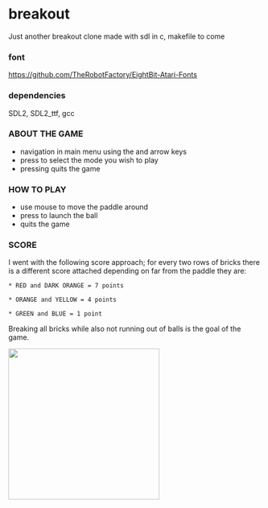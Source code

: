 # breakout
Just another breakout clone made with sdl in c, makefile to come

### font
https://github.com/TheRobotFactory/EightBit-Atari-Fonts

### dependencies
SDL2, SDL2_ttf, gcc

### ABOUT THE GAME
 * navigation in main menu using the <UP> and <DOWN> arrow keys
 * press <space> to select the mode you wish to play
 * pressing <ESC> quits the game

### HOW TO PLAY
 * use mouse to move the paddle around
 * press <space> to launch the ball
 * <ESC> quits the game

### SCORE 
  I went with the following score approach; for every two rows of bricks there is a different score attached depending on far from the paddle they are:
  
    * RED and DARK ORANGE = 7 points
    
    * ORANGE and YELLOW = 4 points
    
    * GREEN and BLUE = 1 point
    
  Breaking all bricks while also not running out of balls is the goal of the
game.

<img src="https://raw.githubusercontent.com/HonusDaniel/personalsite/gh-pages/images/breakout.jpg" width="300" />
